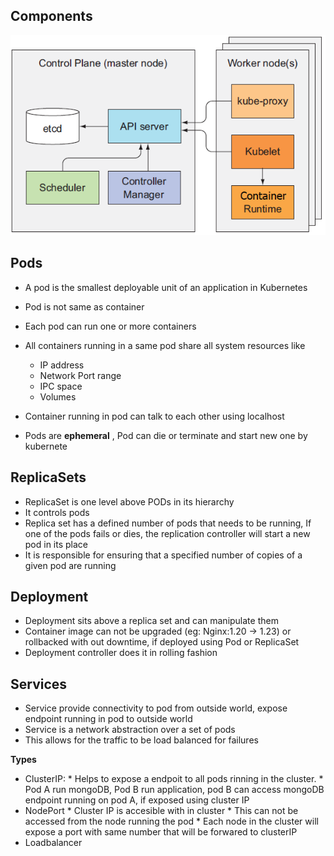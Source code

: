 

## Components

![image info](./files/kuberneteComponents.png)

## Pods

- A pod is the smallest deployable unit of an application in Kubernetes
- Pod is not same as container
- Each pod can run one or more containers
- All containers running in a same pod share all system resources like
  * IP address
  * Network Port range
  * IPC space
  * Volumes

- Container running in pod can talk to each other using localhost
- Pods are **ephemeral** , Pod can die or terminate and start new one by kubernete


## ReplicaSets

- ReplicaSet is one level above PODs in its hierarchy
- It controls pods 
- Replica set has a defined number of pods that needs to be running, If one of the pods fails or dies, the replication controller will start a new pod in its place
- It is responsible for ensuring that a specified number of copies of a given pod are running 


## Deployment

- Deployment sits above a replica set and can manipulate them
- Container image can not be upgraded (eg: Nginx:1.20 -> 1.23) or rollbacked with out downtime, if deployed using Pod or ReplicaSet 
- Deployment controller does it in rolling fashion


## Services

- Service provide connectivity to pod from outside world, expose endpoint running in pod to outside world
- Service is a network abstraction over a set of pods
- This allows for the traffic to be load balanced for failures

**Types**
  - ClusterIP:
        * Helps to expose a endpoit to all pods rinning in the cluster.
        * Pod A run mongoDB, Pod B run application,  pod B can access mongoDB endpoint running on pod A, if exposed using cluster IP
  - NodePort
        * Cluster IP is accesible with in cluster
        * This can not be accessed from the node running the pod
        * Each node in the cluster will expose a port with same number that will be forwared to clusterIP
  - Loadbalancer
   




